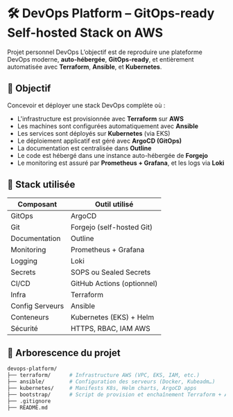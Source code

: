 # 🛠️ DevOps Platform – GitOps-ready Self-hosted Stack on AWS

Projet personnel DevOps 
L’objectif est de reproduire une plateforme DevOps moderne, **auto-hébergée**, **GitOps-ready**, et entièrement automatisée avec **Terraform**, **Ansible**, et **Kubernetes**.


## 🎯 Objectif

Concevoir et déployer une stack DevOps complète où :

- L'infrastructure est provisionnée avec **Terraform** sur **AWS**
- Les machines sont configurées automatiquement avec **Ansible**
- Les services sont déployés sur **Kubernetes** (via EKS)
- Le déploiement applicatif est géré avec **ArgoCD (GitOps)**
- La documentation est centralisée dans **Outline**
- Le code est hébergé dans une instance auto-hébergée de **Forgejo**
- Le monitoring est assuré par **Prometheus + Grafana**, et les logs via **Loki**


## 🧱 Stack utilisée

| Composant     | Outil utilisé                  |
|---------------|--------------------------------|
| GitOps        | ArgoCD                         |
| Git           | Forgejo (self-hosted Git)      |
| Documentation | Outline                        |
| Monitoring    | Prometheus + Grafana           |
| Logging       | Loki                           |
| Secrets       | SOPS ou Sealed Secrets         |
| CI/CD         | GitHub Actions (optionnel)     |
| Infra         | Terraform                      |
| Config Serveurs | Ansible                      |
| Conteneurs    | Kubernetes (EKS) + Helm        |
| Sécurité      | HTTPS, RBAC, IAM AWS           |


## 📂 Arborescence du projet

```bash
devops-platform/
├── terraform/      # Infrastructure AWS (VPC, EKS, IAM, etc.)
├── ansible/        # Configuration des serveurs (Docker, Kubeadm…)
├── kubernetes/     # Manifests K8s, Helm charts, ArgoCD apps
├── bootstrap/      # Script de provision et enchaînement Terraform + Ansible
├── .gitignore
├── README.md
